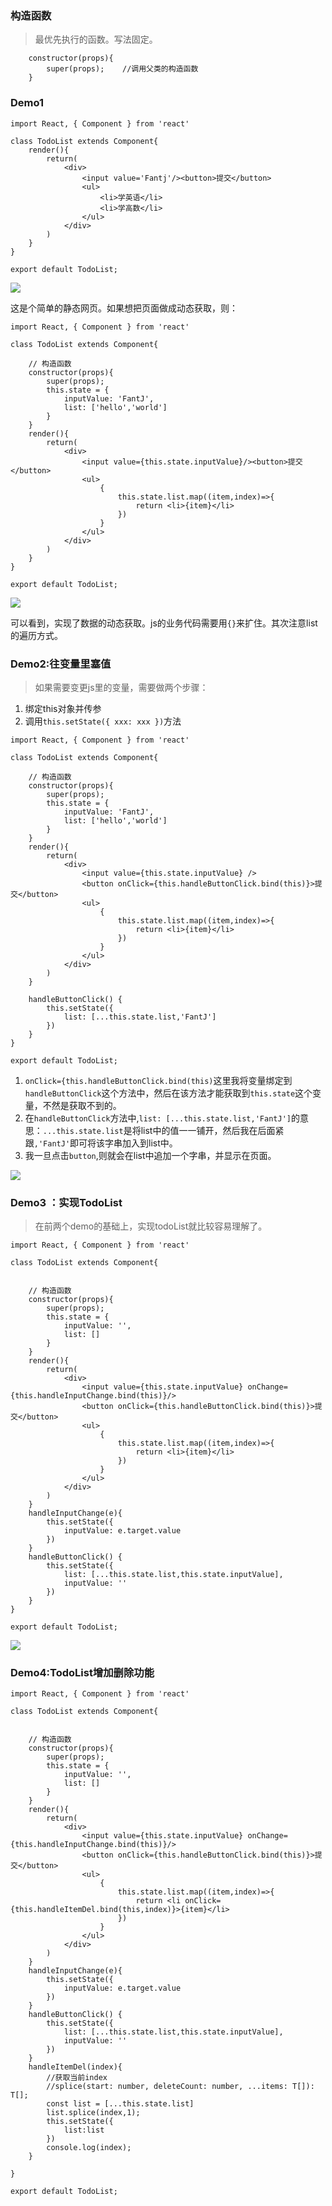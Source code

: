 ###   构造函数
>最优先执行的函数。写法固定。

```
    constructor(props){
        super(props);    //调用父类的构造函数
    }
```



###   Demo1
```
import React, { Component } from 'react'

class TodoList extends Component{
    render(){
        return(
            <div>
                <input value='Fantj'/><button>提交</button>
                <ul>
                    <li>学英语</li>
                    <li>学高数</li>
                </ul>
            </div>
        )
    }
}

export default TodoList;
```
![](https://upload-images.jianshu.io/upload_images/5786888-007ebdddaa74d5ab.png?imageMogr2/auto-orient/strip%7CimageView2/2/w/1240)

这是个简单的静态网页。如果想把页面做成动态获取，则：
```
import React, { Component } from 'react'

class TodoList extends Component{

    // 构造函数
    constructor(props){
        super(props);
        this.state = {
            inputValue: 'FantJ',
            list: ['hello','world']
        }
    }
    render(){
        return(
            <div>
                <input value={this.state.inputValue}/><button>提交</button>
                <ul>
                    {
                        this.state.list.map((item,index)=>{
                            return <li>{item}</li>
                        })
                    }
                </ul>
            </div>
        )
    }
}

export default TodoList;
```
![](https://upload-images.jianshu.io/upload_images/5786888-0253b7add6116822.png?imageMogr2/auto-orient/strip%7CimageView2/2/w/1240)

可以看到，实现了数据的动态获取。js的业务代码需要用`{}`来扩住。其次注意list的遍历方式。

###   Demo2:往变量里塞值
>如果需要变更js里的变量，需要做两个步骤：
1. 绑定this对象并传参
2. 调用`this.setState({ xxx: xxx })`方法

```
import React, { Component } from 'react'

class TodoList extends Component{

    // 构造函数
    constructor(props){
        super(props);
        this.state = {
            inputValue: 'FantJ',
            list: ['hello','world']
        }
    }
    render(){
        return(
            <div>
                <input value={this.state.inputValue} />
                <button onClick={this.handleButtonClick.bind(this)}>提交</button>
                <ul>
                    {
                        this.state.list.map((item,index)=>{
                            return <li>{item}</li>
                        })
                    }
                </ul>
            </div>
        )
    }

    handleButtonClick() {
        this.setState({
            list: [...this.state.list,'FantJ']
        })
    }
}

export default TodoList;
```
1. `onClick={this.handleButtonClick.bind(this)`这里我将变量绑定到`handleButtonClick`这个方法中，然后在该方法才能获取到`this.state`这个变量，不然是获取不到的。
2. 在`handleButtonClick`方法中,`list: [...this.state.list,'FantJ']`的意思：`...this.state.list`是将list中的值一一铺开，然后我在后面紧跟`,'FantJ'`即可将该字串加入到list中。
3. 我一旦点击`button`,则就会在list中追加一个字串，并显示在页面。

![](https://upload-images.jianshu.io/upload_images/5786888-f1c51fe3034b1fd1.gif?imageMogr2/auto-orient/strip)


###   Demo3 ：实现TodoList
>在前两个demo的基础上，实现todoList就比较容易理解了。

```
import React, { Component } from 'react'

class TodoList extends Component{


    // 构造函数
    constructor(props){
        super(props);
        this.state = {
            inputValue: '',
            list: []
        }
    }
    render(){
        return(
            <div>
                <input value={this.state.inputValue} onChange={this.handleInputChange.bind(this)}/>
                <button onClick={this.handleButtonClick.bind(this)}>提交</button>
                <ul>
                    {
                        this.state.list.map((item,index)=>{
                            return <li>{item}</li>
                        })
                    }
                </ul>
            </div>
        )
    }
    handleInputChange(e){
        this.setState({
            inputValue: e.target.value
        })
    }
    handleButtonClick() {
        this.setState({
            list: [...this.state.list,this.state.inputValue],
            inputValue: ''
        })
    }
}

export default TodoList;
```
![](https://upload-images.jianshu.io/upload_images/5786888-f58c2c6ea3646fc4.gif?imageMogr2/auto-orient/strip)


###   Demo4:TodoList增加删除功能
```
import React, { Component } from 'react'

class TodoList extends Component{


    // 构造函数
    constructor(props){
        super(props);
        this.state = {
            inputValue: '',
            list: []
        }
    }
    render(){
        return(
            <div>
                <input value={this.state.inputValue} onChange={this.handleInputChange.bind(this)}/>
                <button onClick={this.handleButtonClick.bind(this)}>提交</button>
                <ul>
                    {
                        this.state.list.map((item,index)=>{
                            return <li onClick={this.handleItemDel.bind(this,index)}>{item}</li>
                        })
                    }
                </ul>
            </div>
        )
    }
    handleInputChange(e){
        this.setState({
            inputValue: e.target.value
        })
    }
    handleButtonClick() {
        this.setState({
            list: [...this.state.list,this.state.inputValue],
            inputValue: ''
        })
    }
    handleItemDel(index){
        //获取当前index
        //splice(start: number, deleteCount: number, ...items: T[]): T[];
        const list = [...this.state.list]
        list.splice(index,1);
        this.setState({
            list:list
        })
        console.log(index);
    }

}

export default TodoList;
```

